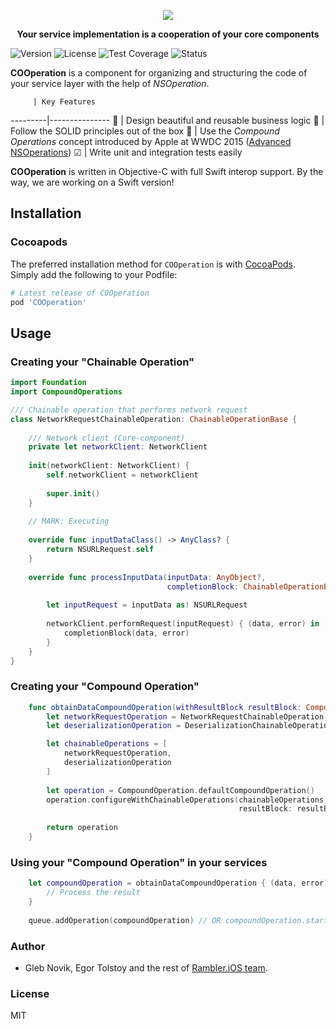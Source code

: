 <p align="center">
  <img src="https://habrastorage.org/files/dc8/755/24f/dc875524fbfe46c3964d1d3eed118303.png"/>
</p>

<p align="center">
  <b>Your service implementation is a cooperation of your core components</b>
</p>

![Version](https://img.shields.io/badge/version-0.0.1-brightgreen.svg)
![License](https://img.shields.io/badge/license-MIT-blue.svg)
![Test Coverage](https://img.shields.io/badge/Test%20Coverage-55%25-orange.svg)
![Status](https://img.shields.io/badge/status-alpha-orange.svg)

**COOperation** is a component for organizing and structuring the code of your service layer with the help of *NSOperation*.

         | Key Features
---------|---------------
&#127984; | Design beautiful and reusable business logic
&#128591; | Follow the SOLID principles out of the box
&#127823; | Use the *Compound Operations* concept introduced by Apple at WWDC 2015 ([Advanced NSOperations](https://developer.apple.com/videos/play/wwdc2015/226/))
&#9745;   | Write unit and integration tests easily

**COOperation** is written in Objective-C with full Swift interop support. By the way, we are working on a Swift version!

## Installation

### Cocoapods

The preferred installation method for `COOperation` is with [CocoaPods](http://cocoapods.org). Simply add the following to your Podfile:

```ruby
# Latest release of COOperation
pod 'COOperation'
```

## Usage

### Creating your "Chainable Operation"

```swift
import Foundation
import CompoundOperations

/// Chainable operation that performs network request
class NetworkRequestChainableOperation: ChainableOperationBase {
    
    /// Network client (Core-component)
    private let networkClient: NetworkClient
    
    init(networkClient: NetworkClient) {
        self.networkClient = networkClient
        
        super.init()
    }
    
    // MARK: Executing
    
    override func inputDataClass() -> AnyClass? {
        return NSURLRequest.self
    }
    
    override func processInputData(inputData: AnyObject?,
                                   completionBlock: ChainableOperationBaseOutputDataBlock) {
        
        let inputRequest = inputData as! NSURLRequest
        
        networkClient.performRequest(inputRequest) { (data, error) in
            completionBlock(data, error)
        }
    }
}
```

### Creating your "Compound Operation"

```swift
    func obtainDataCompoundOperation(withResultBlock resultBlock: CompoundOperationResultBlock?) -> CompoundOperation {
        let networkRequestOperation = NetworkRequestChainableOperation(networkClient: NetworkClientImplementation())
        let deserializationOperation = DeserializationChainableOperation(deserializer: JSONDeserializer)

        let chainableOperations = [
            networkRequestOperation,
            deserializationOperation
        ]
        
        let operation = CompoundOperation.defaultCompoundOperation()
        operation.configureWithChainableOperations(chainableOperations,
                                                   resultBlock: resultBlock)
        
        return operation
    }
```

### Using your "Compound Operation" in your services

```swift
    let compoundOperation = obtainDataCompoundOperation { (data, error) in
        // Process the result
    }
    
    queue.addOperation(compoundOperation) // OR compoundOperation.start()
```

### Author

- Gleb Novik, Egor Tolstoy and the rest of [Rambler.iOS team](https://github.com/orgs/rambler-digital-solutions/teams/ios-team).

### License

MIT
